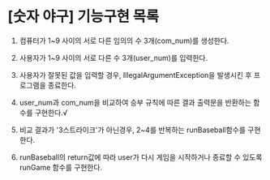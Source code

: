 # [숫자 야구] 기능구현 목록
 
1. 컴퓨터가 1~9 사이의 서로 다른 임의의 수 3개(com_num)를 생성한다.  


2. 사용자가 1~9 사이의 서로 다른 수 3개(user_num)를 입력한다.


3. 사용자가 잘못된 값을 입력할 경우, IllegalArgumentException을 발생시킨 후 프로그램을 종료한다.


4. user_num과 com_num을 비교하여 승부 규칙에 따른 결과 출력문을 반환하는 함수를 구현한다.√


5. 비교 결과가 '3스트라이크'가 아닌경우, 2~4를 반복하는 runBaseball함수를 구현한다.


6. runBaseball의 return값에 따라 user가 다시 게임을 시작하거나 종료할 수 있도록 runGame 함수를 구현한다. 




